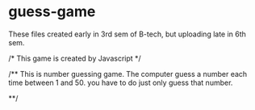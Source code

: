 # guess-game
These files created early in 3rd sem of B-tech, but uploading late in 6th sem.

/*
This game is created by Javascript
*/

/**
This is number guessing game.
The computer guess a number each time between 1 and 50.
you have to do just only guess that number.

**/
